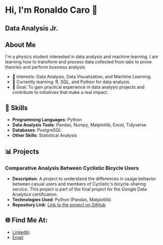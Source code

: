 <!DOCTYPE html>
<html lang="en">
<head>
    <meta charset="UTF-8">
    <meta name="viewport" content="width=device-width, initial-scale=1.0">
    <title>Ronaldo Caro - Data Analysis Jr.</title>
</head>
<body>

<h1>Hi, I'm Ronaldo Caro 👋</h1>

<h2>Data Analysis Jr.</h2>

<h2>About Me</h2>

<p>I'm a physics student interested in data analysis and machine learning. I am learning how to transform and process data collected from labs to prove theories and perform business analysis.</p>
<ul>
    <li>🧠 Interests: Data Analysis, Data Visualization, and Machine Learning.</li>
    <li>🌱 Currently learning: R, SQL, and Python for data analysis.</li>
    <li>🎯 Goal: To gain practical experience in data analysis projects and contribute to initiatives that make a real impact.</li>
</ul>

<h2>🔧 Skills</h2>

<ul>
    <li><strong>Programming Languages</strong>: Python</li>
    <li><strong>Data Analysis Tools</strong>: Pandas, Numpy, Matplotlib, Excel, Tidyverse</li>
    <li><strong>Databases</strong>: PostgreSQL</li>
    <li><strong>Other Skills</strong>: Statistical Analysis</li>
</ul>

<h2>📊 Projects</h2>

<h3>Comparative Analysis Between Cyclistic Bicycle Users</h3>
<ul>
    <li><strong>Description</strong>: A project to understand the differences in usage behavior between casual users and members of Cyclistic's bicycle-sharing service. This project is part of the final project for the Google Data Analytics certification.</li>
    <li><strong>Technologies Used</strong>: Python (Pandas, Matplotlib)</li>
    <li><strong>Repository Link</strong>: <a href="https://github.com/RonaldoCaro/Final-Proyect-Google-Data-Analytics">Link to the project on GitHub</a></li>
</ul>

<h2>🌐 Find Me At:</h2>

<ul>
    <li><a href="https://www.linkedin.com/in/ronaldo-manuel-caro-quilo-6a266a2b7">LinkedIn</a></li>
    <li><a href="mailto:caroquiloronaldo@gmail.com">Email</a></li>
</ul>

</body>
</html>
